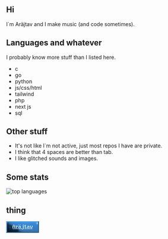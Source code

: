 ## Hi
I\`m Aräjtav and I make music (and code sometimes).  

## Languages and whatever
I probably know more stuff than I listed here.
- c
- go
- python
- js/css/html
- tailwind
- php
- next js
- sql

## Other stuff
- It's not like I\`m not active, just most repos I have are private.
- I think that 4 spaces are better than tab.
- I like glitched sounds and images.

## Some stats
<img alt="top languages" src="https://github-readme-stats.vercel.app/api/top-langs/?username=arajtav&theme=transparent" />

## thing
![read exif or whatever](https://github.com/arajtav/arajtav/blob/main/8831.gif)
